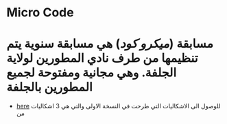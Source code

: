 

#                                                              Micro Code



# مسابقة (*ميكرو كود*) هي مسابقة سنوية يتم تنظيمها من طرف نادي المطورين لولاية الجلفة. وهي مجانية ومفتوحة لجميع المطورين بالجلفة

* [here](https://github.com/Code-Club-17/Micro-Code/tree/master/Micro%20Code%20V1) للوصول الى الاشكاليات التي طرحت في النسخة الاولى والتي هي 3 اشكاليات من 

